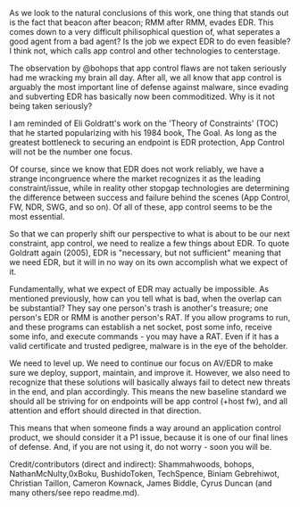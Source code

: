 As we look to the natural conclusions of this work, one thing that stands out is the fact that beacon after beacon; RMM after RMM, evades EDR. This comes down to a very difficult philisophical question of, what seperates a good agent from a bad agent? Is the job we expect EDR to do even feasible? I think not, which calls app control and other technologies to centerstage.  

The observation by @bohops that app control flaws are not taken seriously had me wracking my brain all day. After all, we all know that app control is arguably the most important line of defense against malware, since evading and subverting EDR has basically now been commoditized. Why is it not being taken seriously?

I am reminded of Eli Goldratt's work on the 'Theory of Constraints' (TOC) that he started popularizing with his 1984 book, The Goal. As long as the greatest bottleneck to securing an endpoint is EDR protection, App Control will not be the number one focus.  

Of course, since we know that EDR does not work reliably, we have a strange incongruence where the market recognizes it as the leading constraint/issue, while in reality other stopgap technologies are determining the difference between success and failure behind the scenes (App Control, FW, NDR, SWG, and so on). Of all of these, app control seems to be the most essential.  

So that we can properly shift our perspective to what is about to be our next constraint, app control, we need to realize a few things about EDR. To quote Goldratt again (2005), EDR is "necessary, but not sufficient" meaning that we need EDR, but it will in no way on its own accomplish what we expect of it.

Fundamentally, what we expect of EDR may actually be impossible. As mentioned previously, how can you tell what is bad, when the overlap can be substantial? They say one person's trash is another's treasure; one person's EDR or RMM is another person's RAT. If you allow programs to run, and these programs can establish a net socket, post some info, receive some info, and execute commands - you may have a RAT. Even if it has a valid certificate and trusted pedigree, malware is in the eye of the beholder. 

We need to level up. We need to continue our focus on AV/EDR to make sure we deploy, support, maintain, and improve it. However, we also need to recognize that these solutions will basically always fail to detect new threats in the end, and plan accordingly. This means the new baseline standard we should all be striving for on endpoints will be app control (+host fw), and all attention and effort should directed in that direction.

This means that when someone finds a way around an application control product, we should consider it a P1 issue, because it is one of our final lines of defense. And, if you are not using it, do not worry - soon you will be. 

Credit/contributors (direct and indirect): Shammahwoods, bohops, NathanMcNulty,0xBoku, BushidoToken, TechSpence, Biniam Gebrehiwot, Christian Taillon, Cameron Kownack, James Biddle, Cyrus Duncan (and many others/see repo readme.md).
